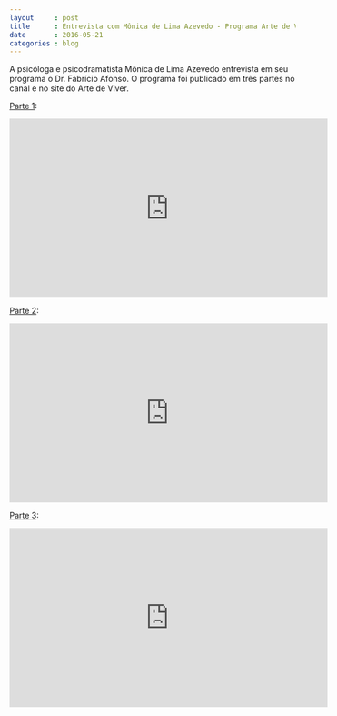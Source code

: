 ```yaml
---
layout     : post
title      : Entrevista com Mônica de Lima Azevedo - Programa Arte de Viver
date       : 2016-05-21
categories : blog
---
```


A psicóloga e psicodramatista Mônica de Lima Azevedo entrevista em seu programa o Dr. Fabrício Afonso. O programa foi publicado em três partes no canal e no site do Arte de Viver.

[Parte 1](http://www.programaartedeviver.com.br/videos2016/fabriciopires01.asp):

<iframe width="560" height="315" src="https://www.youtube.com/embed/a-GA_Bv0P24" frameborder="0" allowfullscreen></iframe>

[Parte 2](http://www.programaartedeviver.com.br/videos2016/fabriciopires02.asp):

<iframe width="560" height="315" src="https://www.youtube.com/embed/ggHnGniZ3o4" frameborder="0" allowfullscreen></iframe>

[Parte 3](http://www.programaartedeviver.com.br/videos2016/fabriciopires03.asp):

<iframe width="560" height="315" src="https://www.youtube.com/embed/aRAu-HSvkF4" frameborder="0" allowfullscreen></iframe>
